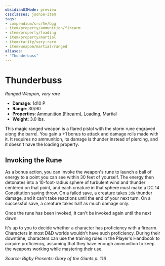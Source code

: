 ```yaml
---
obsidianUIMode: preview
cssclasses: json5e-item
tags:
- compendium/src/5e/bgg
- item/property/ammunition/firearm
- item/property/loading
- item/property/martial
- item/rarity/very-rare
- item/weapon/martial/ranged
aliases: 
- "Thunderbuss"
---
```

# Thunderbuss
*Ranged Weapon, very rare*  

- **Damage**: 1d10 P
- **Range**: 30/90
- **Properties**: [Ammunition (Firearm)](/compendium/rules/item-properties.md#Ammunition%20(Firearm)), [Loading](/compendium/rules/item-properties.md#Loading), Martial
- **Weight**: 3.0 lbs.

This magic ranged weapon is a flared pistol with the storm rune engraved along the barrel. You gain a +1 bonus to attack and damage rolls made with it. It requires no ammunition, its damage is thunder instead of piercing, and it doesn't have the loading property.

## Invoking the Rune

As a bonus action, you can invoke the weapon's rune to launch a ball of energy to a point you can see within 30 feet of yourself. The energy then detonates into a 10-foot-radius sphere of turbulent wind and thunder centered on that point, and each creature in that sphere must make a DC 14 Constitution saving throw. On a failed save, a creature takes `3d6` thunder damage, and it can't take reactions until the end of your next turn. On a successful save, a creature takes half as much damage only.

Once the rune has been invoked, it can't be invoked again until the next dawn.

It's up to you to decide whether a character has proficiency with a firearm. Characters in most D&D worlds wouldn't have such proficiency. During their downtime, characters can use the training rules in the Player's Handbook to acquire proficiency, assuming that they have enough ammunition to keep the weapons working while mastering their use.

*Source: Bigby Presents: Glory of the Giants p. 116*